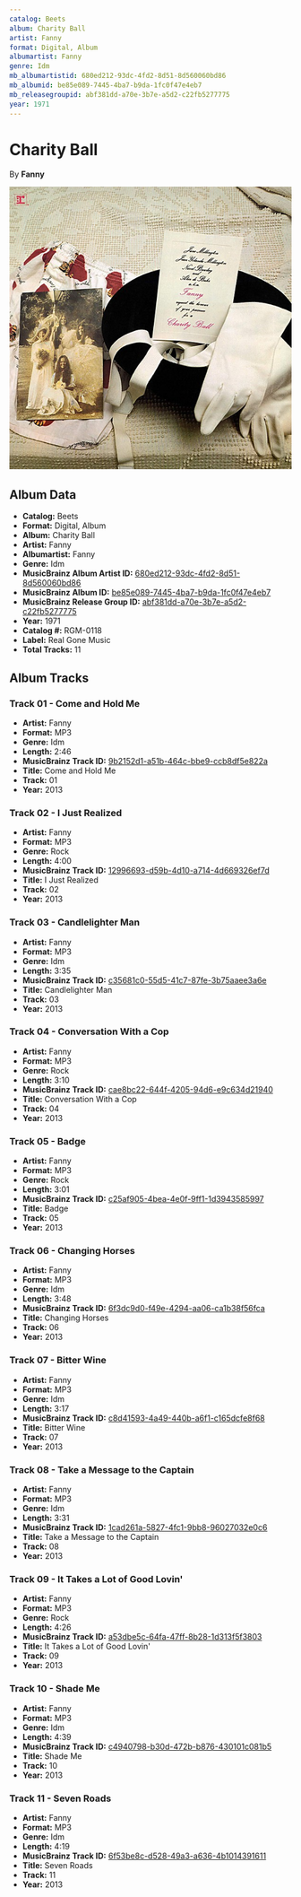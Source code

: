 ```yaml
---
catalog: Beets
album: Charity Ball
artist: Fanny
format: Digital, Album
albumartist: Fanny
genre: Idm
mb_albumartistid: 680ed212-93dc-4fd2-8d51-8d560060bd86
mb_albumid: be85e089-7445-4ba7-b9da-1fc0f47e4eb7
mb_releasegroupid: abf381dd-a70e-3b7e-a5d2-c22fb5277775
year: 1971
---
```


# Charity Ball

By **Fanny**

![](../../assets/beetscovers/Fanny-Charity_Ball.jpg)

## Album Data

- **Catalog:** Beets
- **Format:** Digital, Album
- **Album:** Charity Ball
- **Artist:** Fanny
- **Albumartist:** Fanny
- **Genre:** Idm
- **MusicBrainz Album Artist ID:** [680ed212-93dc-4fd2-8d51-8d560060bd86](https://musicbrainz.org/artist/680ed212-93dc-4fd2-8d51-8d560060bd86)
- **MusicBrainz Album ID:** [be85e089-7445-4ba7-b9da-1fc0f47e4eb7](https://musicbrainz.org/release/be85e089-7445-4ba7-b9da-1fc0f47e4eb7)
- **MusicBrainz Release Group ID:** [abf381dd-a70e-3b7e-a5d2-c22fb5277775](https://musicbrainz.org/release-group/abf381dd-a70e-3b7e-a5d2-c22fb5277775)
- **Year:** 1971
- **Catalog #:** RGM-0118
- **Label:** Real Gone Music
- **Total Tracks:** 11

## Album Tracks

### Track 01 - Come and Hold Me

- **Artist:** Fanny
- **Format:** MP3
- **Genre:** Idm
- **Length:** 2:46
- **MusicBrainz Track ID:** [9b2152d1-a51b-464c-bbe9-ccb8df5e822a](https://musicbrainz.org/recording/9b2152d1-a51b-464c-bbe9-ccb8df5e822a)
- **Title:** Come and Hold Me
- **Track:** 01
- **Year:** 2013

### Track 02 - I Just Realized

- **Artist:** Fanny
- **Format:** MP3
- **Genre:** Rock
- **Length:** 4:00
- **MusicBrainz Track ID:** [12996693-d59b-4d10-a714-4d669326ef7d](https://musicbrainz.org/recording/12996693-d59b-4d10-a714-4d669326ef7d)
- **Title:** I Just Realized
- **Track:** 02
- **Year:** 2013

### Track 03 - Candlelighter Man

- **Artist:** Fanny
- **Format:** MP3
- **Genre:** Idm
- **Length:** 3:35
- **MusicBrainz Track ID:** [c35681c0-55d5-41c7-87fe-3b75aaee3a6e](https://musicbrainz.org/recording/c35681c0-55d5-41c7-87fe-3b75aaee3a6e)
- **Title:** Candlelighter Man
- **Track:** 03
- **Year:** 2013

### Track 04 - Conversation With a Cop

- **Artist:** Fanny
- **Format:** MP3
- **Genre:** Rock
- **Length:** 3:10
- **MusicBrainz Track ID:** [cae8bc22-644f-4205-94d6-e9c634d21940](https://musicbrainz.org/recording/cae8bc22-644f-4205-94d6-e9c634d21940)
- **Title:** Conversation With a Cop
- **Track:** 04
- **Year:** 2013

### Track 05 - Badge

- **Artist:** Fanny
- **Format:** MP3
- **Genre:** Rock
- **Length:** 3:01
- **MusicBrainz Track ID:** [c25af905-4bea-4e0f-9ff1-1d3943585997](https://musicbrainz.org/recording/c25af905-4bea-4e0f-9ff1-1d3943585997)
- **Title:** Badge
- **Track:** 05
- **Year:** 2013

### Track 06 - Changing Horses

- **Artist:** Fanny
- **Format:** MP3
- **Genre:** Idm
- **Length:** 3:48
- **MusicBrainz Track ID:** [6f3dc9d0-f49e-4294-aa06-ca1b38f56fca](https://musicbrainz.org/recording/6f3dc9d0-f49e-4294-aa06-ca1b38f56fca)
- **Title:** Changing Horses
- **Track:** 06
- **Year:** 2013

### Track 07 - Bitter Wine

- **Artist:** Fanny
- **Format:** MP3
- **Genre:** Idm
- **Length:** 3:17
- **MusicBrainz Track ID:** [c8d41593-4a49-440b-a6f1-c165dcfe8f68](https://musicbrainz.org/recording/c8d41593-4a49-440b-a6f1-c165dcfe8f68)
- **Title:** Bitter Wine
- **Track:** 07
- **Year:** 2013

### Track 08 - Take a Message to the Captain

- **Artist:** Fanny
- **Format:** MP3
- **Genre:** Idm
- **Length:** 3:31
- **MusicBrainz Track ID:** [1cad261a-5827-4fc1-9bb8-96027032e0c6](https://musicbrainz.org/recording/1cad261a-5827-4fc1-9bb8-96027032e0c6)
- **Title:** Take a Message to the Captain
- **Track:** 08
- **Year:** 2013

### Track 09 - It Takes a Lot of Good Lovin'

- **Artist:** Fanny
- **Format:** MP3
- **Genre:** Rock
- **Length:** 4:26
- **MusicBrainz Track ID:** [a53dbe5c-64fa-47ff-8b28-1d313f5f3803](https://musicbrainz.org/recording/a53dbe5c-64fa-47ff-8b28-1d313f5f3803)
- **Title:** It Takes a Lot of Good Lovin'
- **Track:** 09
- **Year:** 2013

### Track 10 - Shade Me

- **Artist:** Fanny
- **Format:** MP3
- **Genre:** Idm
- **Length:** 4:39
- **MusicBrainz Track ID:** [c4940798-b30d-472b-b876-430101c081b5](https://musicbrainz.org/recording/c4940798-b30d-472b-b876-430101c081b5)
- **Title:** Shade Me
- **Track:** 10
- **Year:** 2013

### Track 11 - Seven Roads

- **Artist:** Fanny
- **Format:** MP3
- **Genre:** Idm
- **Length:** 4:19
- **MusicBrainz Track ID:** [6f53be8c-d528-49a3-a636-4b1014391611](https://musicbrainz.org/recording/6f53be8c-d528-49a3-a636-4b1014391611)
- **Title:** Seven Roads
- **Track:** 11
- **Year:** 2013


